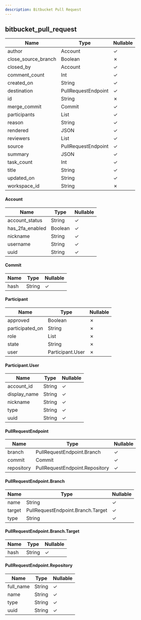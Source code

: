 ```yaml
---
description: Bitbucket Pull Request
---
```

bitbucket_pull_request
----------------------

| **Name**            | **Type**            | **Nullable** |
| ------------------- | ------------------- | ------------ |
| author              | Account             | &check;      |
| close_source_branch | Boolean             | &cross;      |
| closed_by           | Account             | &check;      |
| comment_count       | Int                 | &check;      |
| created_on          | String              | &check;      |
| destination         | PullRequestEndpoint | &check;      |
| id                  | String              | &cross;      |
| merge_commit        | Commit              | &check;      |
| participants        | List<Participant>   | &check;      |
| reason              | String              | &check;      |
| rendered            | JSON                | &check;      |
| reviewers           | List<Account>       | &check;      |
| source              | PullRequestEndpoint | &check;      |
| summary             | JSON                | &check;      |
| task_count          | Int                 | &check;      |
| title               | String              | &check;      |
| updated_on          | String              | &check;      |
| workspace_id        | String              | &cross;      |

#### Account
| **Name**        | **Type** | **Nullable** |
| --------------- | -------- | ------------ |
| account_status  | String   | &check;      |
| has_2fa_enabled | Boolean  | &check;      |
| nickname        | String   | &check;      |
| username        | String   | &check;      |
| uuid            | String   | &check;      |

#### Commit
| **Name** | **Type** | **Nullable** |
| -------- | -------- | ------------ |
| hash     | String   | &check;      |

#### Participant
| **Name**        | **Type**         | **Nullable** |
| --------------- | ---------------- | ------------ |
| approved        | Boolean          | &cross;      |
| participated_on | String           | &cross;      |
| role            | List<String>     | &cross;      |
| state           | String           | &cross;      |
| user            | Participant.User | &cross;      |

#### Participant.User
| **Name**     | **Type** | **Nullable** |
| ------------ | -------- | ------------ |
| account_id   | String   | &check;      |
| display_name | String   | &check;      |
| nickname     | String   | &check;      |
| type         | String   | &check;      |
| uuid         | String   | &check;      |

#### PullRequestEndpoint
| **Name**   | **Type**                       | **Nullable** |
| ---------- | ------------------------------ | ------------ |
| branch     | PullRequestEndpoint.Branch     | &check;      |
| commit     | Commit                         | &check;      |
| repository | PullRequestEndpoint.Repository | &check;      |

#### PullRequestEndpoint.Branch
| **Name** | **Type**                          | **Nullable** |
| -------- | --------------------------------- | ------------ |
| name     | String                            | &check;      |
| target   | PullRequestEndpoint.Branch.Target | &check;      |
| type     | String                            | &check;      |

#### PullRequestEndpoint.Branch.Target
| **Name** | **Type** | **Nullable** |
| -------- | -------- | ------------ |
| hash     | String   | &check;      |

#### PullRequestEndpoint.Repository
| **Name**  | **Type** | **Nullable** |
| --------- | -------- | ------------ |
| full_name | String   | &check;      |
| name      | String   | &check;      |
| type      | String   | &check;      |
| uuid      | String   | &check;      |
